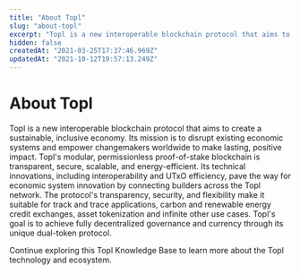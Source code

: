 ```yaml
---
title: "About Topl"
slug: "about-topl"
excerpt: "Topl is a new interoperable blockchain protocol that aims to create a sustainable, inclusive economy."
hidden: false
createdAt: "2021-03-25T17:37:46.969Z"
updatedAt: "2021-10-12T19:57:13.249Z"
---
```

# About Topl
Topl is a new interoperable blockchain protocol that aims to create a sustainable, inclusive economy. Its mission is to disrupt existing economic systems and empower changemakers worldwide to make lasting, positive impact. Topl's modular, permissionless proof-of-stake blockchain is transparent, secure, scalable, and energy-efficient. Its technical innovations, including interoperability and UTxO efficiency, pave the way for economic system innovation by connecting builders across the Topl network. The protocol's transparency, security, and flexibility make it suitable for track and trace applications, carbon and renewable energy credit exchanges, asset tokenization and infinite other use cases. Topl's goal is to achieve fully decentralized governance and currency through its unique dual-token protocol. 

Continue exploring this Topl Knowledge Base to learn more about the Topl technology and ecosystem.